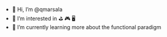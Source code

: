 - 👋 Hi, I’m @qmarsala
- 👀 I’m interested in ⛳ 🎮 🖥️
- 🌱 I’m currently learning more about the functional paradigm

<!---
qmarsala/qmarsala is a ✨ special ✨ repository because its `README.md` (this file) appears on your GitHub profile.
You can click the Preview link to take a look at your changes.
--->
